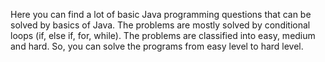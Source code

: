 Here you can find a lot of basic Java programming questions that can be solved by basics of Java. The problems are mostly solved by conditional loops (if, else if, for, while). The problems are classified into easy, medium and hard. So, you can solve the programs from easy level to hard level.
